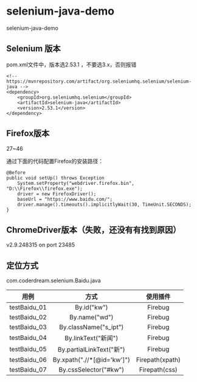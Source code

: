 # selenium-java-demo
selenium-java-demo

 Selenium 版本 
----------
pom.xml文件中，版本选2.53.1 ，不要选3.x，否则报错

	<!-- https://mvnrepository.com/artifact/org.seleniumhq.selenium/selenium-java -->
	<dependency>
		<groupId>org.seleniumhq.selenium</groupId>
		<artifactId>selenium-java</artifactId>
		<version>2.53.1</version>
	</dependency>

Firefox版本  
----------
27~46

通过下面的代码配置Firefox的安装路径：

	@Before
	public void setUp() throws Exception 
		System.setProperty("webdriver.firefox.bin", "D:\\Firefox\\firefox.exe");
		driver = new FirefoxDriver();
		baseUrl = "https://www.baidu.com/";
		driver.manage().timeouts().implicitlyWait(30, TimeUnit.SECONDS);
	}



ChromeDriver版本（失败，还没有有找到原因）
----------

v2.9.248315 on port 23485


定位方式 
----------
com.coderdream.selenium.Baidu.java

| 用例        | 方式           | 使用插件|
| ------------- |:-------------:|:-------------:|
| testBaidu_01      | By.id("kw") |Firebug|
| testBaidu_02      | By.name("wd") |Firebug|
| testBaidu_03      |By.className("s_ipt") | Firebug|
| testBaidu_04      | By.linkText("新闻") | Firebug|
| testBaidu_05      | By.partialLinkText("新") |Firebug|
| testBaidu_06      |By.xpath(".//*[@id='kw']") |Firepath(xpath)|
| testBaidu_07      |By.cssSelector("#kw") | Firepath(css)|
